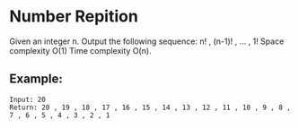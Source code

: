 # Number Repition

Given an integer n.
Output the following sequence: n! , (n-1)! , ... , 1!
Space complexity O(1) Time complexity O(n).

## Example:
``` 
Input: 20
Return: 20 , 19 , 18 , 17 , 16 , 15 , 14 , 13 , 12 , 11 , 10 , 9 , 8 , 7 , 6 , 5 , 4 , 3 , 2 , 1
```
